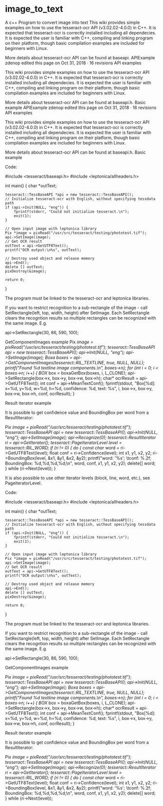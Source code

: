 # image_to_text
A c++  Program  to convert image into text
This wiki provides simple examples on how to use the tesseract-ocr API (v3.02.02-4.0.0) in C++. It is expected that tesseract-ocr is correctly installed including all dependecies. It is expected the user is familiar with C++, compiling and linking program on their platform, though basic compilation examples are included for beginners with Linux.

More details about tesseract-ocr API can be found at baseapi.
APIExample
zdenop edited this page on Oct 31, 2018 · 16 revisions
API examples

This wiki provides simple examples on how to use the tesseract-ocr API (v3.02.02-4.0.0) in C++. It is expected that tesseract-ocr is correctly installed including all dependecies. It is expected the user is familiar with C++, compiling and linking program on their platform, though basic compilation examples are included for beginners with Linux.

More details about tesseract-ocr API can be found at baseapi.h.
Basic example
APIExample
zdenop edited this page on Oct 31, 2018 · 16 revisions
API examples

This wiki provides simple examples on how to use the tesseract-ocr API (v3.02.02-4.0.0) in C++. It is expected that tesseract-ocr is correctly installed including all dependecies. It is expected the user is familiar with C++, compiling and linking program on their platform, though basic compilation examples are included for beginners with Linux.

More details about tesseract-ocr API can be found at baseapi.h.
Basic example

Code:

#include <tesseract/baseapi.h>
#include <leptonica/allheaders.h>

int main()
{
    char *outText;

    tesseract::TessBaseAPI *api = new tesseract::TessBaseAPI();
    // Initialize tesseract-ocr with English, without specifying tessdata path
    if (api->Init(NULL, "eng")) {
        fprintf(stderr, "Could not initialize tesseract.\n");
        exit(1);
    }

    // Open input image with leptonica library
    Pix *image = pixRead("/usr/src/tesseract/testing/phototest.tif");
    api->SetImage(image);
    // Get OCR result
    outText = api->GetUTF8Text();
    printf("OCR output:\n%s", outText);

    // Destroy used object and release memory
    api->End();
    delete [] outText;
    pixDestroy(&image);

    return 0;
}

The program must be linked to the tesseract-ocr and leptonica libraries.

If you want to restrict recognition to a sub-rectangle of the image - call SetRectangle(left, top, width, height) after SetImage. Each SetRectangle clears the recogntion results so multiple rectangles can be recognized with the same image. E.g.

  api->SetRectangle(30, 86, 590, 100);

GetComponentImages example
  Pix *image = pixRead("/usr/src/tesseract/testing/phototest.tif");
  tesseract::TessBaseAPI *api = new tesseract::TessBaseAPI();
  api->Init(NULL, "eng");
  api->SetImage(image);
  Boxa* boxes = api->GetComponentImages(tesseract::RIL_TEXTLINE, true, NULL, NULL);
  printf("Found %d textline image components.\n", boxes->n);
  for (int i = 0; i < boxes->n; i++) {
    BOX* box = boxaGetBox(boxes, i, L_CLONE);
    api->SetRectangle(box->x, box->y, box->w, box->h);
    char* ocrResult = api->GetUTF8Text();
    int conf = api->MeanTextConf();
    fprintf(stdout, "Box[%d]: x=%d, y=%d, w=%d, h=%d, confidence: %d, text: %s",
                    i, box->x, box->y, box->w, box->h, conf, ocrResult);
  }

Result iterator example

It is possible to get confidence value and BoundingBox per word from a ResultIterator:

  Pix *image = pixRead("/usr/src/tesseract/testing/phototest.tif");
  tesseract::TessBaseAPI *api = new tesseract::TessBaseAPI();
  api->Init(NULL, "eng");
  api->SetImage(image);
  api->Recognize(0);
  tesseract::ResultIterator* ri = api->GetIterator();
  tesseract::PageIteratorLevel level = tesseract::RIL_WORD;
  if (ri != 0) {
    do {
      const char* word = ri->GetUTF8Text(level);
      float conf = ri->Confidence(level);
      int x1, y1, x2, y2;
      ri->BoundingBox(level, &x1, &y1, &x2, &y2);
      printf("word: '%s';  \tconf: %.2f; BoundingBox: %d,%d,%d,%d;\n",
               word, conf, x1, y1, x2, y2);
      delete[] word;
    } while (ri->Next(level));
  }

It is also possible to use other iterator levels (block, line, word, etc.), see PageiteratorLevel.

Code:

#include <tesseract/baseapi.h>
#include <leptonica/allheaders.h>

int main()
{
    char *outText;

    tesseract::TessBaseAPI *api = new tesseract::TessBaseAPI();
    // Initialize tesseract-ocr with English, without specifying tessdata path
    if (api->Init(NULL, "eng")) {
        fprintf(stderr, "Could not initialize tesseract.\n");
        exit(1);
    }

    // Open input image with leptonica library
    Pix *image = pixRead("/usr/src/tesseract/testing/phototest.tif");
    api->SetImage(image);
    // Get OCR result
    outText = api->GetUTF8Text();
    printf("OCR output:\n%s", outText);

    // Destroy used object and release memory
    api->End();
    delete [] outText;
    pixDestroy(&image);

    return 0;
}

The program must be linked to the tesseract-ocr and leptonica libraries.

If you want to restrict recognition to a sub-rectangle of the image - call SetRectangle(left, top, width, height) after SetImage. Each SetRectangle clears the recogntion results so multiple rectangles can be recognized with the same image. E.g.

  api->SetRectangle(30, 86, 590, 100);

GetComponentImages example

  Pix *image = pixRead("/usr/src/tesseract/testing/phototest.tif");
  tesseract::TessBaseAPI *api = new tesseract::TessBaseAPI();
  api->Init(NULL, "eng");
  api->SetImage(image);
  Boxa* boxes = api->GetComponentImages(tesseract::RIL_TEXTLINE, true, NULL, NULL);
  printf("Found %d textline image components.\n", boxes->n);
  for (int i = 0; i < boxes->n; i++) {
    BOX* box = boxaGetBox(boxes, i, L_CLONE);
    api->SetRectangle(box->x, box->y, box->w, box->h);
    char* ocrResult = api->GetUTF8Text();
    int conf = api->MeanTextConf();
    fprintf(stdout, "Box[%d]: x=%d, y=%d, w=%d, h=%d, confidence: %d, text: %s",
                    i, box->x, box->y, box->w, box->h, conf, ocrResult);
  }

Result iterator example

It is possible to get confidence value and BoundingBox per word from a ResultIterator:

  Pix *image = pixRead("/usr/src/tesseract/testing/phototest.tif");
  tesseract::TessBaseAPI *api = new tesseract::TessBaseAPI();
  api->Init(NULL, "eng");
  api->SetImage(image);
  api->Recognize(0);
  tesseract::ResultIterator* ri = api->GetIterator();
  tesseract::PageIteratorLevel level = tesseract::RIL_WORD;
  if (ri != 0) {
    do {
      const char* word = ri->GetUTF8Text(level);
      float conf = ri->Confidence(level);
      int x1, y1, x2, y2;
      ri->BoundingBox(level, &x1, &y1, &x2, &y2);
      printf("word: '%s';  \tconf: %.2f; BoundingBox: %d,%d,%d,%d;\n",
               word, conf, x1, y1, x2, y2);
      delete[] word;
    } while (ri->Next(level));

